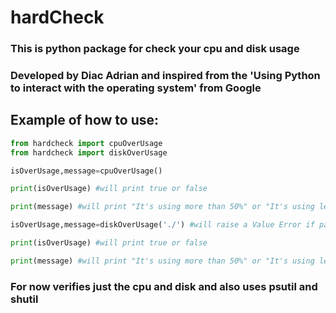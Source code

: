 # hardCheck
### This is python package for check your cpu and disk usage

### Developed by Diac Adrian and inspired from the 'Using Python to interact with the operating system' from Google


## Example of how to use:
``` python
from hardcheck import cpuOverUsage
from hardcheck import diskOverUsage

isOverUsage,message=cpuOverUsage()

print(isOverUsage) #will print true or false

print(message) #will print "It's using more than 50%" or "It's using less than 50%"

isOverUsage,message=diskOverUsage('./') #will raise a Value Error if path doesn't exists

print(isOverUsage) #will print true or false

print(message) #will print "It's using more than 50%" or "It's using less than 50%"
```
### For now verifies just the cpu and disk and also uses psutil and shutil
